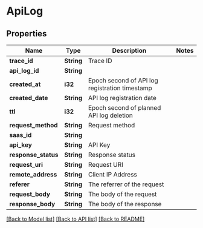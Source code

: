 # ApiLog

## Properties

Name | Type | Description | Notes
------------ | ------------- | ------------- | -------------
**trace_id** | **String** | Trace ID | 
**api_log_id** | **String** |  | 
**created_at** | **i32** | Epoch second of API log registration timestamp | 
**created_date** | **String** | API log registration date | 
**ttl** | **i32** | Epoch second of planned API log deletion | 
**request_method** | **String** | Request method | 
**saas_id** | **String** |  | 
**api_key** | **String** | API Key | 
**response_status** | **String** | Response status | 
**request_uri** | **String** | Request URI | 
**remote_address** | **String** | Client IP Address | 
**referer** | **String** | The referrer of the request | 
**request_body** | **String** | The body of the request | 
**response_body** | **String** | The body of the response | 

[[Back to Model list]](../README.md#documentation-for-models) [[Back to API list]](../README.md#documentation-for-api-endpoints) [[Back to README]](../README.md)


